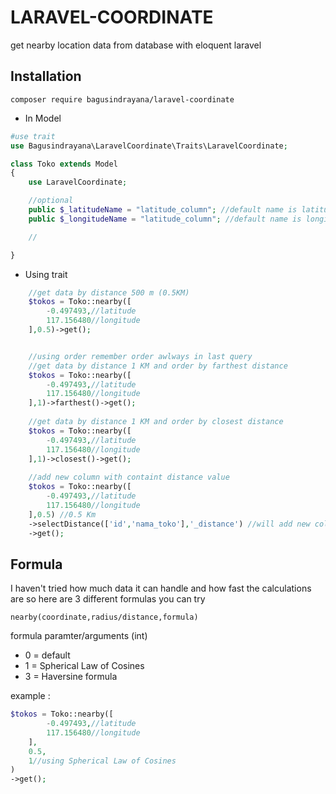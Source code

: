 # LARAVEL-COORDINATE

get nearby location data from database with eloquent laravel


## Installation

```
composer require bagusindrayana/laravel-coordinate

```


- In Model

```php
#use trait
use Bagusindrayana\LaravelCoordinate\Traits\LaravelCoordinate;

class Toko extends Model
{
    use LaravelCoordinate;

    //optional
    public $_latitudeName = "latitude_column"; //default name is latitude
    public $_longitudeName = "latitude_column"; //default name is longitude

    //

}

```

- Using trait
```php
    //get data by distance 500 m (0.5KM)
    $tokos = Toko::nearby([
        -0.497493,//latitude
        117.156480//longitude
    ],0.5)->get();


    //using order remember order awlways in last query
    //get data by distance 1 KM and order by farthest distance
    $tokos = Toko::nearby([
        -0.497493,//latitude
        117.156480//longitude
    ],1)->farthest()->get();
    
    //get data by distance 1 KM and order by closest distance
    $tokos = Toko::nearby([
        -0.497493,//latitude
        117.156480//longitude
    ],1)->closest()->get();
    
    //add new column with containt distance value
    $tokos = Toko::nearby([
        -0.497493,//latitude
        117.156480//longitude
    ],0.5) //0.5 Km
    ->selectDistance(['id','nama_toko'],'_distance') //will add new column with name _distance contain value of distance every record
    ->get();

```


## Formula

I haven't tried how much data it can handle and how fast the calculations are so here are 3 different formulas you can try

```
nearby(coordinate,radius/distance,formula)
```


formula paramter/arguments (int)

- 0 = default
- 1 = Spherical Law of Cosines
- 3 = Haversine formula

example :

```php
$tokos = Toko::nearby([
        -0.497493,//latitude
        117.156480//longitude
    ],
    0.5,
    1//using Spherical Law of Cosines
)
->get();
```
